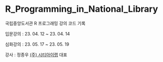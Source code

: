 # R_Programming_in_National_Library

국립중앙도서관 R 프로그래밍 강의 코드 기록

입문강의 : 23. 04. 12 ~ 23. 04. 14

심화강의 : 23. 05. 17 ~ 23. 05. 19

강사 : 정종우 [(주) 시티아이랩](http://www.cityeyelab.com/) 대표
